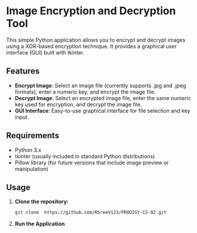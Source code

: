 # Image Encryption and Decryption Tool

This simple Python application allows you to encrypt and decrypt images using a XOR-based encryption technique. It provides a graphical user interface (GUI) built with tkinter.

## Features

- **Encrypt Image**: Select an image file (currently supports .jpg and .jpeg formats), enter a numeric key, and encrypt the image file.
- **Decrypt Image**: Select an encrypted image file, enter the same numeric key used for encryption, and decrypt the image file.
- **GUI Interface**: Easy-to-use graphical interface for file selection and key input.

## Requirements

- Python 3.x
- tkinter (usually included in standard Python distributions)
- Pillow library (for future versions that include image preview or manipulation)

## Usage

1. **Clone the repository:**

   ```bash
   git clone  https://github.com/RSreeV123/PRODIGY-CS-02.git
   ```
2. **Run the Application**
   
